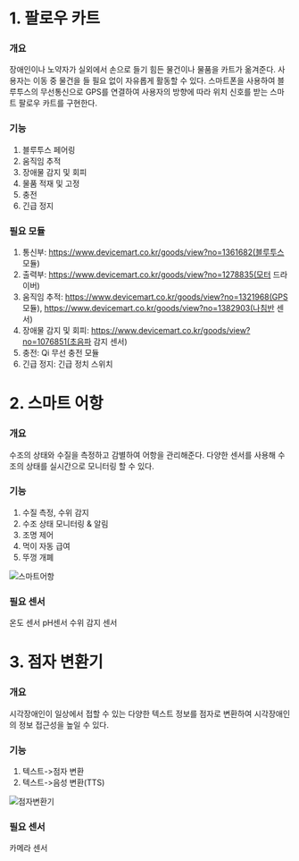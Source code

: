 # 1. 팔로우 카트
### 개요
   장애인이나 노약자가 실외에서 손으로 들기 힘든 물건이나 물품을 카트가 옮겨준다. 사용자는 이동 중 물건을 들 필요 없이 자유롭게 활동할 수 있다. 스마트폰을 사용하여 블루투스의 무선통신으로 GPS를 연결하여 사용자의 방향에 따라 위치 신호를 받는 스마트 팔로우 카트를 구현한다.   
### 기능
1. 블루투스 페어링
2. 움직임 추적
3. 장애물 감지 및 회피
4. 물품 적재 및 고정
5. 충전
6. 긴급 정지
### 필요 모듈
1. 통신부: https://www.devicemart.co.kr/goods/view?no=1361682(블루투스 모듈)
2. 출력부: https://www.devicemart.co.kr/goods/view?no=1278835(모터 드라이버)
3. 움직임 추적: https://www.devicemart.co.kr/goods/view?no=1321968(GPS 모듈), https://www.devicemart.co.kr/goods/view?no=1382903(나침반 센서)
4. 장애물 감지 및 회피: https://www.devicemart.co.kr/goods/view?no=1076851(초음파 감지 센서)
5. 충전: Qi 무선 충전 모듈
6. 긴급 정지: 긴급 정치 스위치
# 2. 스마트 어항
### 개요
   수조의 상태와 수질을 측정하고 감별하여 어항을 관리해준다. 다양한 센서를 사용해 수조의 상태를 실시간으로 모니터링 할 수 있다.
### 기능
1. 수질 측정, 수위 감지
2. 수조 상태 모니터링 & 알림
3. 조명 제어
4. 먹이 자동 급여
5. 뚜껑 개폐

![스마트어항](https://github.com/wireless-network-team2/Theme/assets/144095568/b4f1e513-b6a0-4040-bd08-e1d63a397abd)
### 필요 센서
   온도 센서
   pH센서
   수위 감지 센서
# 3. 점자 변환기
### 개요
   시각장애인이 일상에서 접할 수 있는 다양한 텍스트 정보를 점자로 변환하여 시각장애인의 정보 접근성을 높일 수 있다. 
### 기능
1. 텍스트->점자 변환
2. 텍스트->음성 변환(TTS)

![점자변환기](https://github.com/wireless-network-team2/Theme/assets/144095568/64473259-a6a5-48ca-a390-310c9ed32265)
### 필요 센서
카메라 센서
    
